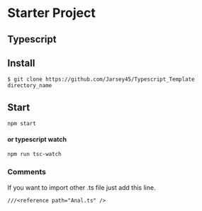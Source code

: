 # Starter Project 
## Typescript

## Install

```
$ git clone https://github.com/Jarsey45/Typescript_Template directory_name
```

## Start

```
npm start 
```
#### or typescript watch
``` 
npm run tsc-watch
```
### Comments
If you want to import other .ts file just add this line.

```
///<reference path="Anal.ts" />
```

